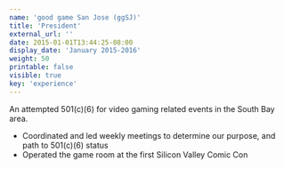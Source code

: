 ```yaml
---
name: 'good game San Jose (ggSJ)'
title: 'President'
external_url: ''
date: 2015-01-01T13:44:25-08:00
display_date: 'January 2015-2016'
weight: 50
printable: false
visible: true
key: 'experience'
---
```

An attempted 501(c)(6) for video gaming related events in the South Bay area.

* Coordinated and led weekly meetings to determine our purpose, and path to 501(c)(6) status
* Operated the game room at the first Silicon Valley Comic Con
